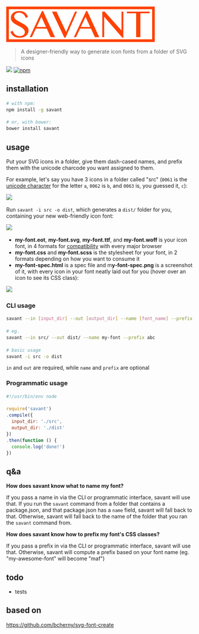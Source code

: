 ![savant](https://raw.githubusercontent.com/bcherny/savant/master/savant.png)

> A designer-friendly way to generate icon fonts from a folder of SVG icons

![][bower] [![npm]](https://www.npmjs.com/package/savant)

[bower]: https://img.shields.io/bower/v/savant.svg?style=flat-square
[npm]: https://img.shields.io/npm/v/savant.svg?style=flat-square

## installation

```bash
# with npm:
npm install -g savant

# or, with bower:
bower install savant
```

## usage

Put your SVG icons in a folder, give them dash-cased names, and prefix them with the unicode charcode you want assigned to them.

For example, let's say you have 3 icons in a folder called "src" (`0061` is the [unicode character](http://en.wikipedia.org/wiki/List_of_Unicode_characters) for the letter `a`, `0062` is `b`, and `0063` is, you guessed it, `c`):

![](http://i.imgur.com/HQYRybl.png)

Run `savant -i src -o dist`, which generates a `dist/` folder for you, containing your new web-friendly icon font:

![](http://i.imgur.com/GifqI7G.png)

- **my-font.eot**, **my-font.svg**, **my-font.ttf**, and **my-font.woff** is your icon font, in 4 formats for [compatibility](http://caniuse.com/#feat=fontface) with every major browser
- **my-font.css** and **my-font.scss** is the stylesheet for your font, in 2 formats depending on how you want to consume it 
- **my-font-spec.html** is a spec file and m**y-font-spec.png** is a screenshot of it, with every icon in your font neatly laid out for you (hover over an icon to see its CSS class):

![](http://i.imgur.com/hfvknW6.png)

### CLI usage

```bash
savant --in [input_dir] --out [output_dir] --name [font_name] --prefix [prefix]

# eg.
savant --in src/ --out dist/ --name my-font --prefix abc

# basic usage
savant -i src -o dist
```

`in` and `out` are required, while `name` and `prefix` are optional

### Programmatic usage

```js
#!/usr/bin/env node

require('savant')
.compile({
  input_dir: './src',
  output_dir: './dist'
})
.then(function () {
  console.log('done!')
})
```

## q&a

**How does savant know what to name my font?**

If you pass a name in via the CLI or programmatic interface, savant will use that.
If you run the `savant` command from a folder that contains a package.json, and that package.json has a `name` field, savant will fall back to that.
Otherwise, savant will fall back to the name of the folder that you ran the `savant` command from.

**How does savant know how to prefix my font's CSS classes?**

If you pass a prefix in via the CLI or programmatic interface, savant will use that.
Otherwise, savant will compute a prefix based on your font name (eg. "my-awesome-font" will become "maf")

## todo

- tests

## based on

https://github.com/bcherny/svg-font-create